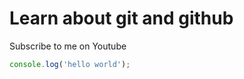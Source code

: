 # Learn about git and github

Subscribe to me on Youtube

```javascript
console.log('hello world');

```